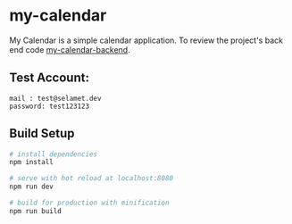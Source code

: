 # my-calendar

 My Calendar is a simple calendar application. To review the project's back end code [my-calendar-backend](https://github.com/selamet/my-calendar-backend).
 
 
 ## Test Account:
 ```
 mail : test@selamet.dev
 password: test123123
 ```



## Build Setup

``` bash
# install dependencies
npm install

# serve with hot reload at localhost:8080
npm run dev

# build for production with minification
npm run build
```

